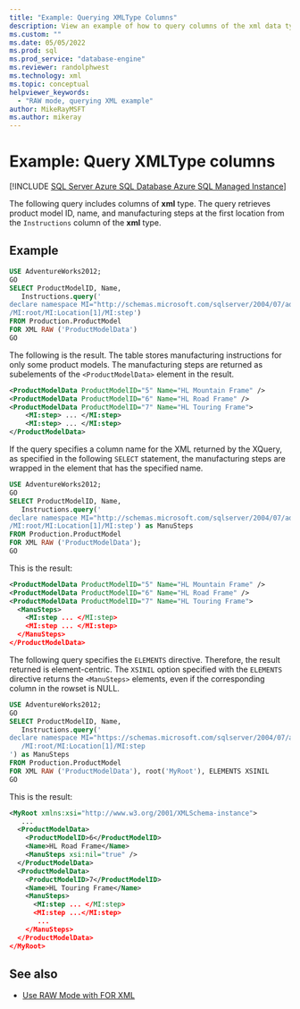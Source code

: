 ```yaml
---
title: "Example: Querying XMLType Columns"
description: View an example of how to query columns of the xml data type.
ms.custom: ""
ms.date: 05/05/2022
ms.prod: sql
ms.prod_service: "database-engine"
ms.reviewer: randolphwest
ms.technology: xml
ms.topic: conceptual
helpviewer_keywords:
  - "RAW mode, querying XML example"
author: MikeRayMSFT
ms.author: mikeray
---
```

# Example: Query XMLType columns

[!INCLUDE [SQL Server Azure SQL Database Azure SQL Managed Instance](../../includes/applies-to-version/sql-asdb-asdbmi.md)]

The following query includes columns of **xml** type. The query retrieves product model ID, name, and manufacturing steps at the first location from the `Instructions` column of the **xml** type.

## Example

```sql
USE AdventureWorks2012;
GO
SELECT ProductModelID, Name,
   Instructions.query('
declare namespace MI="http://schemas.microsoft.com/sqlserver/2004/07/adventure-works/ProductModelManuInstructions";
/MI:root/MI:Location[1]/MI:step')
FROM Production.ProductModel
FOR XML RAW ('ProductModelData')
GO
```

The following is the result. The table stores manufacturing instructions for only some product models. The manufacturing steps are returned as subelements of the `<ProductModelData>` element in the result.

```xml
<ProductModelData ProductModelID="5" Name="HL Mountain Frame" />
<ProductModelData ProductModelID="6" Name="HL Road Frame" />
<ProductModelData ProductModelID="7" Name="HL Touring Frame">
    <MI:step> ... </MI:step>
    <MI:step> ... </MI:step>
</ProductModelData>
```

If the query specifies a column name for the XML returned by the XQuery, as specified in the following `SELECT` statement, the manufacturing steps are wrapped in the element that has the specified name.

```sql
USE AdventureWorks2012;
GO
SELECT ProductModelID, Name,
   Instructions.query('
declare namespace MI="http://schemas.microsoft.com/sqlserver/2004/07/adventure-works/ProductModelManuInstructions";
/MI:root/MI:Location[1]/MI:step') as ManuSteps
FROM Production.ProductModel
FOR XML RAW ('ProductModelData');
GO
```

This is the result:

```xml
<ProductModelData ProductModelID="5" Name="HL Mountain Frame" />
<ProductModelData ProductModelID="6" Name="HL Road Frame" />
<ProductModelData ProductModelID="7" Name="HL Touring Frame">
  <ManuSteps>
    <MI:step ... </MI:step>
    <MI:step ... </MI:step>
  </ManuSteps>
</ProductModelData>
```

The following query specifies the `ELEMENTS` directive. Therefore, the result returned is element-centric. The `XSINIL` option specified with the `ELEMENTS` directive returns the `<ManuSteps>` elements, even if the corresponding column in the rowset is NULL.

```sql
USE AdventureWorks2012;
GO
SELECT ProductModelID, Name,
   Instructions.query('
declare namespace MI="https://schemas.microsoft.com/sqlserver/2004/07/adventure-works/ProductModelManuInstructions"
   /MI:root/MI:Location[1]/MI:step
') as ManuSteps
FROM Production.ProductModel
FOR XML RAW ('ProductModelData'), root('MyRoot'), ELEMENTS XSINIL
GO
```

This is the result:

```xml
<MyRoot xmlns:xsi="http://www.w3.org/2001/XMLSchema-instance">
   ...
  <ProductModelData>
    <ProductModelID>6</ProductModelID>
    <Name>HL Road Frame</Name>
    <ManuSteps xsi:nil="true" />
  </ProductModelData>
  <ProductModelData>
    <ProductModelID>7</ProductModelID>
    <Name>HL Touring Frame</Name>
    <ManuSteps>
      <MI:step ... </MI:step>
      <MI:step ...</MI:step>
       ...
    </ManuSteps>
  </ProductModelData>
</MyRoot>
```

## See also

- [Use RAW Mode with FOR XML](../../relational-databases/xml/use-raw-mode-with-for-xml.md)
